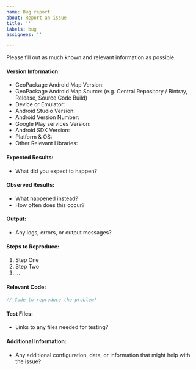 ```yaml
---
name: Bug report
about: Report an issue
title: ''
labels: bug
assignees: ''

---
```


Please fill out as much known and relevant information as possible.

#### Version Information:

  * GeoPackage Android Map Version:
  * GeoPackage Android Map Source: (e.g. Central Repository / Bintray, Release, Source Code Build)
  * Device or Emulator:
  * Android Studio Version:
  * Android Version Number:
  * Google Play services Version:
  * Android SDK Version:
  * Platform & OS:
  * Other Relevant Libraries:

#### Expected Results:

  * What did you expect to happen?

#### Observed Results:

  * What happened instead?
  * How often does this occur?

#### Output:

  * Any logs, errors, or output messages?

#### Steps to Reproduce:

  1. Step One
  2. Step Two
  3. ...

#### Relevant Code:

```java
// Code to reproduce the problem?
```

#### Test Files:

  * Links to any files needed for testing?

#### Additional Information:

  * Any additional configuration, data, or information that might help with the issue?
